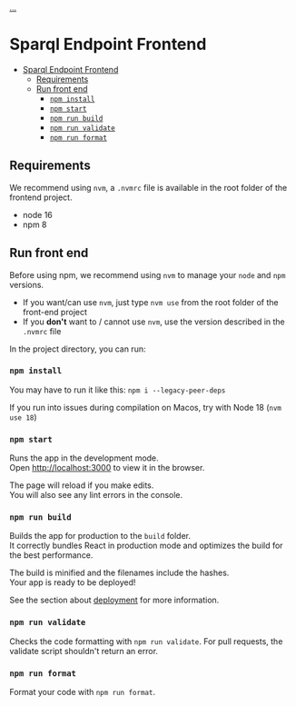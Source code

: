 [...](../README.md)

# Sparql Endpoint Frontend

- [Sparql Endpoint Frontend](#sparql-endpoint-frontend)
  - [Requirements](#requirements)
  - [Run front end](#run-front-end)
    - [`npm install`](#npm-install)
    - [`npm start`](#npm-start)
    - [`npm run build`](#npm-run-build)
    - [`npm run validate`](#npm-run-validate)
    - [`npm run format`](#npm-run-format)

## Requirements

We recommend using `nvm`, a `.nvmrc` file is available in the root folder of the frontend project.

- node 16
- npm 8

## Run front end

Before using npm, we recommend using `nvm` to manage your `node` and `npm` versions.

- If you want/can use `nvm`, just type `nvm use` from the root folder of the front-end project
- If you **don't** want to / cannot use `nvm`, use the version described in the `.nvmrc` file

In the project directory, you can run:

### `npm install`

You may have to run it like this: `npm i --legacy-peer-deps`

If you run into issues during compilation on Macos, try with Node 18 (`nvm use 18`)

### `npm start`

Runs the app in the development mode.\
Open [http://localhost:3000](http://localhost:3000) to view it in the browser.

The page will reload if you make edits.\
You will also see any lint errors in the console.

### `npm run build`

Builds the app for production to the `build` folder.\
It correctly bundles React in production mode and optimizes the build for the best performance.

The build is minified and the filenames include the hashes.\
Your app is ready to be deployed!

See the section about [deployment](https://facebook.github.io/create-react-app/docs/deployment) for more information.

### `npm run validate`

Checks the code formatting with `npm run validate`. For pull requests, the validate script shouldn't return an error.

### `npm run format`

Format your code with `npm run format`.
